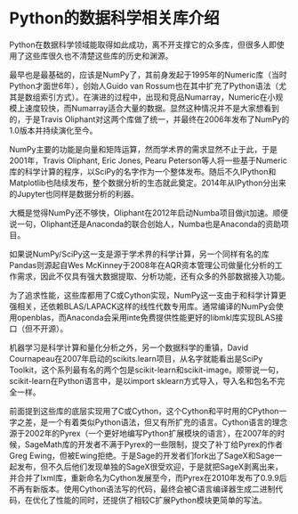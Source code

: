 # Python的数据科学相关库介绍

Python在数据科学领域能取得如此成功，离不开支撑它的众多库，但很多人即使用了这些库很久也不清楚这些库的历史和渊源。

最早也是最基础的，应该是NumPy了，其前身发起于1995年的Numeric库（当时Python才面世6年），创始人Guido van Rossum也在其中扩充了Python语法（尤其是数组索引方式）。在演进的过程中，出现和竞品Numarray，Numeric在小规模上速度较快，而Numarray适合大量的数据。显然这种情况并不是大家想看到的，于是Travis Oliphant对这两个库做了统一，并最终在2006年发布了NumPy的1.0版本并持续演化至今。

NumPy主要的功能是向量和矩阵运算，然而学术界的需求显然不止于此，于是2001年，Travis Oliphant, Eric Jones, Pearu Peterson等人将一些基于Numeric库的科学计算的程序，以SciPy的名字作为一个整体发布。随后不久IPython和Matplotlib也陆续发布，整个数据分析的生态就此奠定。2014年从IPython分出来的Jupyter也同样是数据分析的利器。

大概是觉得NumPy还不够快，Oliphant在2012年启动Numba项目做jit加速。顺便说一句，Oliphant还是Anaconda的联合创始人，Numba也是Anaconda的资助项目。

如果说NumPy/SciPy这一支是源于学术界的科学计算，另一个同样有名的库Pandas则源起自Wes McKinney于2008年在AQR资本管理公司做量化分析的工作需求，因此不仅具有强大数据提取、分析功能，还有众多的外部数据接入功能。

为了追求性能，这些库都用了C或Cython实现，NumPy这一支由于和科学计算更强相关，还依赖BLAS/LAPACK这样的线性代数专用库。通常编译的NumPy会使用openblas，而Anaconda会采用inte免费提供性能更好的libmkl库实现BLAS接口（但不开源）。

机器学习是科学计算和量化分析之外，另一个数据科学的重镇，David Cournapeau在2007年启动的scikits.learn项目，从名字就能看出是SciPy Toolkit，这个系列最有名的两个包是scikit-learn和scikit-image。顺带说一句，scikit-learn在Python语言中，是以import sklearn方式导入，导入名和包名不完全一样。

前面提到这些库的底层实现用了C或Cython，这个Cython和平时用的CPython一字之差，是一个有着类似Python语法，但又有所扩充的语言。Cython语言的理念源于2002年的Pyrex（一个更好地编写Python扩展模块的语言），在2007年的时候，SageMath库的开发者不满于Pyrex的一些限制，提交了补丁给Pyrex的作者Greg Ewing，但被Ewing拒绝。于是Sage的开发者们fork出了SageX和Sage一起发布，但不久后他们发现单独的SageX很受欢迎，于是就把SageX剥离出来，并合并了lxml库，重新命名为Cython发展至今，而Pyrex在2010年发布了0.9.9后不再有新版本。使用Cython语法写的代码，最终会被C语言编译器生成二进制代码，在优化了性能的同时，还提供了相较C扩展Python模块更简单的写法。